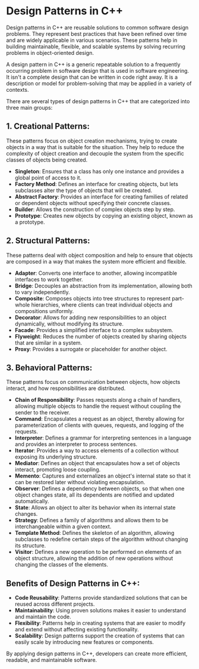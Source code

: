 # Design Patterns in C++

Design patterns in C++ are reusable solutions to common software design problems. They represent best practices that have been refined over time and are widely applicable in various scenarios. These patterns help in building maintainable, flexible, and scalable systems by solving recurring problems in object-oriented design.

A design pattern in C++ is a generic repeatable solution to a frequently occurring problem in software design that is used in software engineering. It isn't a complete design that can be written in code right away. It is a description or model for problem-solving that may be applied in a variety of contexts.

There are several types of design patterns in C++ that are categorized into three main groups:

## 1. Creational Patterns:
These patterns focus on object creation mechanisms, trying to create objects in a way that is suitable for the situation. They help to reduce the complexity of object creation and decouple the system from the specific classes of objects being created.

- **Singleton**: Ensures that a class has only one instance and provides a global point of access to it.
- **Factory Method**: Defines an interface for creating objects, but lets subclasses alter the type of objects that will be created.
- **Abstract Factory**: Provides an interface for creating families of related or dependent objects without specifying their concrete classes.
- **Builder**: Allows the construction of complex objects step by step.
- **Prototype**: Creates new objects by copying an existing object, known as a prototype.

## 2. Structural Patterns:
These patterns deal with object composition and help to ensure that objects are composed in a way that makes the system more efficient and flexible.

- **Adapter**: Converts one interface to another, allowing incompatible interfaces to work together.
- **Bridge**: Decouples an abstraction from its implementation, allowing both to vary independently.
- **Composite**: Composes objects into tree structures to represent part-whole hierarchies, where clients can treat individual objects and compositions uniformly.
- **Decorator**: Allows for adding new responsibilities to an object dynamically, without modifying its structure.
- **Facade**: Provides a simplified interface to a complex subsystem.
- **Flyweight**: Reduces the number of objects created by sharing objects that are similar in a system.
- **Proxy**: Provides a surrogate or placeholder for another object.

## 3. Behavioral Patterns:
These patterns focus on communication between objects, how objects interact, and how responsibilities are distributed.

- **Chain of Responsibility**: Passes requests along a chain of handlers, allowing multiple objects to handle the request without coupling the sender to the receiver.
- **Command**: Encapsulates a request as an object, thereby allowing for parameterization of clients with queues, requests, and logging of the requests.
- **Interpreter**: Defines a grammar for interpreting sentences in a language and provides an interpreter to process sentences.
- **Iterator**: Provides a way to access elements of a collection without exposing its underlying structure.
- **Mediator**: Defines an object that encapsulates how a set of objects interact, promoting loose coupling.
- **Memento**: Captures and externalizes an object's internal state so that it can be restored later without violating encapsulation.
- **Observer**: Defines a dependency between objects, so that when one object changes state, all its dependents are notified and updated automatically.
- **State**: Allows an object to alter its behavior when its internal state changes.
- **Strategy**: Defines a family of algorithms and allows them to be interchangeable within a given context.
- **Template Method**: Defines the skeleton of an algorithm, allowing subclasses to redefine certain steps of the algorithm without changing its structure.
- **Visitor**: Defines a new operation to be performed on elements of an object structure, allowing the addition of new operations without changing the classes of the elements.

## Benefits of Design Patterns in C++:
- **Code Reusability**: Patterns provide standardized solutions that can be reused across different projects.
- **Maintainability**: Using proven solutions makes it easier to understand and maintain the code.
- **Flexibility**: Patterns help in creating systems that are easier to modify and extend without affecting existing functionality.
- **Scalability**: Design patterns support the creation of systems that can easily scale by introducing new features or components.

By applying design patterns in C++, developers can create more efficient, readable, and maintainable software.
```
